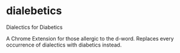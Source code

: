 # dialebetics
Dialectics for Diabetics

A Chrome Extension for those allergic to the d-word. Replaces every occurrence of dialectics with diabetics instead.
